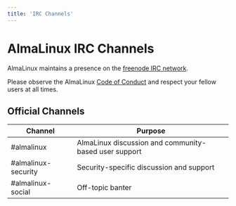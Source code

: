 ```yaml
---
title: 'IRC Channels'
---
```


# AlmaLinux IRC Channels

AlmaLinux maintains a presence on the [freenode IRC network](https://freenode.net/).

Please observe the AlmaLinux [Code of Conduct](coc.md) and respect your fellow users at all times.

## Official Channels

| Channel | Purpose |
|-|-|
| #almalinux | AlmaLinux discussion and community-based user support |
| #almalinux-security | Security-specific discussion and support |
| #almalinux-social | Off-topic banter |
